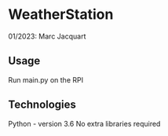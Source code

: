 # WeatherStation
01/2023: Marc Jacquart

## Usage
Run main.py on the RPI

## Technologies
Python - version 3.6 
No extra libraries required
